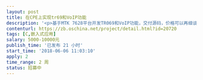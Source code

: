 ```yaml
---                
layout: post       
title: 在CPE上实现tr69和VoIP功能           
description: '<p>基于MTK 7628平台开发TR069和VoIP功能，交付源码，价格可以再细谈。</p>'     
contenturl: https://zb.oschina.net/project/detail.html?id=20720      
tags: [C,嵌入式应用]            
salary: 5000-10000元          
publish_time: '已发布 21 小时'         
start_time: '2018-06-06 11:03:10'           
apply: 2                   
time_range: 2 周              
status: 招募中                  
---                 
```

